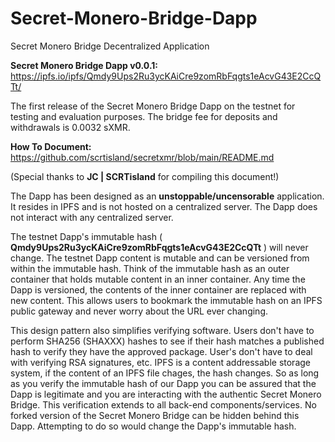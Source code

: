 # Secret-Monero-Bridge-Dapp
Secret Monero Bridge Decentralized Application

**Secret Monero Bridge Dapp v0.0.1:** https://ipfs.io/ipfs/Qmdy9Ups2Ru3ycKAiCre9zomRbFqgts1eAcvG43E2CcQTt/

The first release of the Secret Monero Bridge Dapp on the testnet for testing and evaluation purposes. The bridge fee for deposits and withdrawals is 0.0032 sXMR.

**How To Document:** https://github.com/scrtisland/secretxmr/blob/main/README.md

(Special thanks to **JC | SCRTisland** for compiling this document!)

The Dapp has been designed as an **unstoppable/uncensorable** application. It resides in IPFS and is not hosted on a centralized server. The Dapp does not interact with any centralized server.

The testnet Dapp's immutable hash ( **Qmdy9Ups2Ru3ycKAiCre9zomRbFqgts1eAcvG43E2CcQTt** ) will never change. The testnet Dapp content is mutable and can be versioned from within the immutable hash. Think of the immutable hash as an outer container that holds mutable content in an inner container. Any time the Dapp is versioned, the contents of the inner container are replaced with new content. This allows users to bookmark the immutable hash on an IPFS public gateway and never worry about the URL ever changing.

This design pattern also simplifies verifying software. Users don't have to perform SHA256 (SHAXXX) hashes to see if their hash matches a published hash to verify they have the approved package. User's don't have to deal with verifying RSA signatures, etc. IPFS is a content addressable storage system, if the content of an IPFS file chages, the hash changes. So as long as you verify the immutable hash of our Dapp you can be assured that the Dapp is legitimate and you are interacting with the authentic Secret Monero Bridge. This verification extends to all back-end components/services. No forked version of the Secret Monero Bridge can be hidden behind this Dapp. Attempting to do so would change the Dapp's immutable hash.
